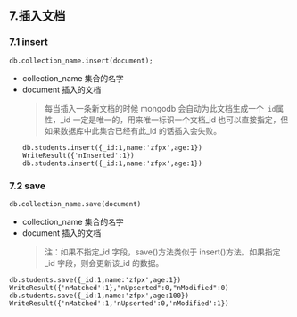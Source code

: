 ## 7.插入文档

### 7.1 insert

```
db.collection_name.insert(document);
```

* collection_name 集合的名字
* document 插入的文档
  > 每当插入一条新文档的时候 mongodb 会自动为此文档生成一个`_id`属性，\_id 一定是唯一的，用来唯一标识一个文档\_id 也可以直接指定，但如果数据库中此集合已经有此\_id 的话插入会失败。
  ```
  db.students.insert({_id:1,name:'zfpx',age:1})
  WriteResult({'nInserted':1})
  db.students.insert({_id:1,name:'zfpx',age:1})
  ```

### 7.2 save

```
db.collection_name.save(document)
```

* collection_name 集合的名字
* document 插入的文档
  > 注：如果不指定\_id 字段，save()方法类似于 insert()方法。如果指定\_id 字段，则会更新该\_id 的数据。

```
db.students.save({_id:1,name:'zfpx',age:1})
WriteResult({'nMatched':1},"nUpserted":0,"nModified":0)
db.students.save({_id:1,name:'zfpx',age:100})
WriteResult({'nMatched':1,'nUpserted':0,'nModified':1})
```

